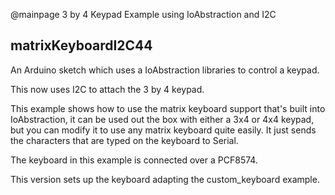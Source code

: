 @mainpage 3 by 4 Keypad Example using IoAbstraction and I2C

## matrixKeyboardI2C44

An Arduino sketch which uses a IoAbstraction libraries to control a keypad.

This now uses I2C to attach the 3 by 4 keypad.
 
 This example shows how to use the matrix keyboard support that's built into IoAbstraction,
 it can be used out the box with either a 3x4 or 4x4 keypad, but you can modify it to use
 any matrix keyboard quite easily.
 It just sends the characters that are typed on the keyboard to Serial.
 
 The keyboard in this example is connected over a PCF8574.
 
 This version sets up the keyboard adapting the custom_keyboard example.
 

